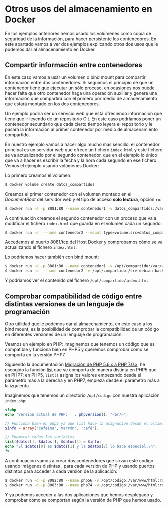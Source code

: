 # Otros usos del almacenamiento en Docker

En los ejemplos anteriores hemos usado los volúmenes como copia de seguridad de la información, para hacer persistente los contenedores. En este apartado vamos a ver dos ejemplos explicando otros dos usos que le podemos dar al almacenamiento en Docker.

## Compartir información entre contenedores

En este caso vamos a usar un volumen o bind mount para compartir información entre dos contenedores. Si seguimos el principio de que un contenedor tiene que ejecutar un sólo proceso, en ocasiones nos puede hacer falta que otro contenedor haga una operación auxiliar y genere una información que compartirá con el primero por medio de almacenamiento que estará montado en los dos contenedores.

Un ejemplo podría ser un servicio web que está ofreciendo información que tiene que ir leyendo de un repositorio Git. En este caso podríamos poner un contenedor secundario que cada cierto tiempo leyera el repositorio y le pasara la información al primer contenedor por medio de almacenamiento compartido.

En nuestro ejemplo vamos a hacer algo mucho más sencillo: el contenedor principal es un servidor web que ofrece un fichero `index.html` y este fichero se va actualizando por el segundo contenedor, que en el ejemplo lo único que va a hacer es escribir la fecha y la hora cada segundo en ese fichero. Vemos el ejemplo usando volúmenes Docker:

Lo primero creamos el volumen:

```bash
$ docker volume create datos_compartidos
```

Creamos el primer contenedor con el volumen montado en el *DocumentRoot* del servidor web y el tipo de acceso **solo lectura**, opción `ro`:

```bash
$ docker run -d -p 8081:80 --name contenedor1 -v datos_compartidos:/var/www/html:ro php:7.4-apache
```

A continuación creamos el segundo contenedor con un proceso que va a modificar el fichero `index.html` que guarda en el volumen cada un segundo:

```bash
$ docker run -d  --name contenedor2 --mount type=volume,src=datos_compartidos,dst=/srv debian bash -c "while true; do date >> /srv/index.html;sleep 1;done"
```

Accedemos al puerto 8081/tcp del Host Docker y comprobamos cómo se va actualizando el fichero `index.html`.

Lo podríamos hacer también con bind mount:

```bash
$ docker run -d -p 8081:80 --name contenedor1 -v /opt/compartido:/var/www/html:ro php:7.4-apache
$ docker run -d  --name contenedor2 -v /opt/compartido:/srv debian bash -c "while true; do date >> /srv/index.html;sleep 1;done"
```

Y podríamos ver el contenido del fichero `/opt/compartido/index.html`.


## Comprobar compatibilidad de código entre distintas versiones de un lenguaje de programación

Otro utilidad que le podemos dar al almacenamiento, en este caso a los bind mount, es la posibilidad de comprobar la compatibilidad de un código en diferentes versiones de un lenguaje de programación.

Veamos un ejemplo en PHP: imaginemos que tenemos un código que es compatible y funciona bien en PHP5 y queremos comprobar como se comporta en la versión PHP7. 

Siguiendo la documentación [Migración de PHP 5.6.x a PHP 7.0.x](https://www.php.net/manual/es/migration70.php), he escogido la función [list](https://www.php.net/manual/es/function.list.php) que se comporta de manera distinta en PHP5 que en PHP7: en PHP5, `list()` asigna los valores empezando desde el parámetro más a la derecha y en PHP7, empieza desde el parámetro más a la izquierda. 

Imaginemos que tenemos un directorio `/opt/codigo` con nuestra aplicación `index.php`:

```php
<?php
echo 'Versión actual de PHP: ' . phpversion(). "<br/>";

// Funciona bien en php5 ya que list hace la asignación desde el último al primero
$info = array('cafeína','marrón', 'café');

// Enumerar todas las variables
list($datos[], $datos[], $datos[]) = $info;
echo "El $datos[0] es $datos[1] y la $datos[2] lo hace especial.\n";
?>
```

A continuación vamos a crear dos contenedores que sirvan este código usando imágenes distintas , para cada versión de PHP y usando puertos distintos para acceder a cada versión de la aplicación:

```bash
$ docker run -d -p 8082:80 --name php56 -v /opt/codigo:/var/www/html:ro php:5.6-apache
$ docker run -d -p 8083:80 --name php74 -v /opt/codigo:/var/www/html:ro php:7.4-apache
```

Y ya podemos acceder a las dos aplicaciones que hemos desplegado y comprobar cómo se comportan según la versión de PHP que hemos usado.